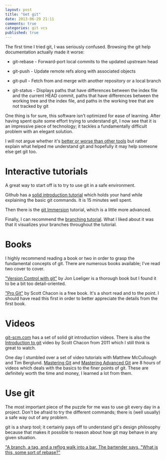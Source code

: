 ```yaml
---
layout: post
title: "Get git"
date: 2013-06-29 21:11
comments: true
categories: git vcs
published: true 
---
```

The first time I tried git, I was seriously confused. Browsing the git help documentation actually made it worse:

* git-rebase - Forward-port local commits to the updated upstream head

* git-push - Update remote refs along with associated objects

* git-pull - Fetch from and merge with another repository or a local branch

* git-status - Displays paths that have differences between the index file and the current HEAD commit, paths that have differences between the working tree and the index file, and paths in the working tree that are not tracked by git

One thing is for sure, this software isn't optimized for ease of learning. After having spent quite some effort trying to understand git, I now see that it is an impressive piece of technology; it tackles a fundamentally difficult problem with an elegant solution. 

I will not argue whether it's [better or worse than other tools](http://stackoverflow.com/questions/871/why-is-git-better-than-subversion) but rather explain what helped me understand git and hopefully it may help someone else get git too.

Interactive tutorials
=====================
A great way to start off is to try to use git in a safe environment. 

Github has a [solid introduction tutorial](http://try.github.io) which holds your hand while explaining the basic git commands. It is 15 minutes well spent.

Then there is the [git Immersion](http://gitimmersion.com) tutorial, which is a little more advanced. 

Finally, I can recommend the [branching tutorial](http://pcottle.github.io/learnGitBranching/?NODEMO). What I liked about it was that it visualizes your branches throughout the tutorial.

Books
=====
I highly recommend reading a book or two in order to grasp the fundamental concepts of git. There are numerous books available; I've read two cover to cover. 

["Version Control with git"](http://shop.oreilly.com/product/9780596520137.do) by Jon Loeliger is a thorough book but I found it to be a bit too detail-oriented.

["Pro Git"](http://git-scm.com/book) by Scott Chacon is a free book. It's a short read and to the point. I should have read this first in order to better appreciate the details from the first book. 

Videos
======
[git-scm.com](http://git-scm.com/documentation) has a set of solid git introduction videos. There is also the [Introduction to git](https://www.youtube.com/watch?v=ZDR433b0HJY) video by Scott Chacon from 2011 which I still think is great to watch. 

One day I stumbled over a set of video tutorials with Matthew McCullough and Tim Berglund. [Mastering Git](http://shop.oreilly.com/product/0636920017462.do) and [Mastering Advanced Git](http://shop.oreilly.com/product/0636920024774.do) are 8 hours of videos which deals with the basics to the finer points of git. These are definitely worth the time and money, I learned a lot from them.  

Use git
=======
The most important piece of the puzzle for me was to use git every day in a project. Don't be afraid to try the different commands; there is (well usually) a safe way out of any problem.

git is a sharp tool; it certainly pays off to understand git's design philosophy because that makes it possible to reason about how git may behave in any given situation.

["A branch, a tag, and a reflog walk into a bar. The bartender says, "What is this, some sort of rebase?"](https://github.com/EugeneKay/git-jokes/blob/lulz/Jokes.txt)